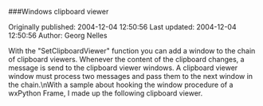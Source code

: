 ###Windows clipboard viewer

Originally published: 2004-12-04 12:50:56
Last updated: 2004-12-04 12:50:56
Author: Georg Nelles

With the "SetClipboardViewer" function you can add a window to the chain of clipboard viewers. Whenever the content of the clipboard changes, a message is send to the clipboard viewer windows. A clipboard viewer window must process two messages and pass them to the next window in the chain.\nWith a sample about hooking the window procedure of a wxPython Frame, I made up the following clipboard viewer.